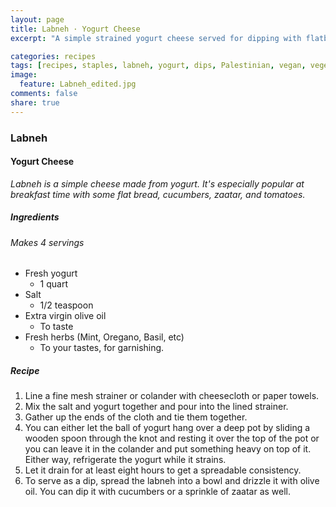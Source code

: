 ```yaml
---
layout: page
title: Labneh · Yogurt Cheese
excerpt: "A simple strained yogurt cheese served for dipping with flatbread or vegetables."

categories: recipes
tags: [recipes, staples, labneh, yogurt, dips, Palestinian, vegan, vegetarian]
image:
  feature: Labneh_edited.jpg
comments: false
share: true
---
```

### Labneh
#### Yogurt Cheese

*Labneh is a simple cheese made from yogurt. It's especially popular at breakfast time with some flat bread, cucumbers, zaatar, and tomatoes.*

##### Ingredients
###### Makes 4 servings
* Fresh yogurt
  - 1 quart
* Salt
  - 1/2 teaspoon
* Extra virgin olive oil
  - To taste
* Fresh herbs (Mint, Oregano, Basil, etc)
  - To your tastes, for garnishing.

##### Recipe
1. Line a fine mesh strainer or colander with cheesecloth or paper towels.
2. Mix the salt and yogurt together and pour into the lined strainer.
3. Gather up the ends of the cloth and tie them together.
4. You can either let the ball of yogurt hang over a deep pot by sliding a wooden spoon through the knot and resting it over the top of the pot or you can leave it in the colander and put something heavy on top of it. Either way, refrigerate the yogurt while it strains.
5. Let it drain for at least eight hours to get a spreadable consistency.
6. To serve as a dip, spread the labneh into a bowl and drizzle it with olive oil. You can dip it with cucumbers or a sprinkle of zaatar as well.
